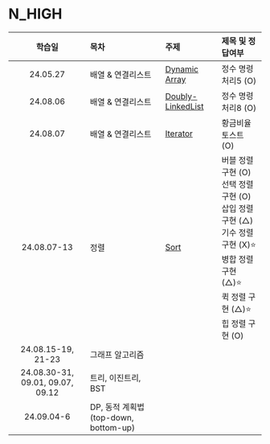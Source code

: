 # N_HIGH

|              학습일              | 목차                                 | 주제                                                           | 제목 및 정답여부                                                                                                                                                |
| :------------------------------: | :----------------------------------- | :------------------------------------------------------------- | :-------------------------------------------------------------------------------------------------------------------------------------------------------------- |
|             24.05.27             | 배열 & 연결리스트                    | [Dynamic Array](./배열,%20연결리스트/Dynamic%20Array.js)       | 정수 명령 처리5 (O)                                                                                                                                             |
|             24.08.06             | 배열 & 연결리스트                    | [Doubly-LinkedList](./배열,%20연결리스트/Doubly-LinkedList.js) | 정수 명령 처리8 (O)                                                                                                                                             |
|             24.08.07             | 배열 & 연결리스트                    | [Iterator](./배열,%20연결리스트/Iterator.js)                   | 황금비율 토스트 (O)                                                                                                                                             |
|           24.08.07-13            | 정렬                                 | [Sort](./정렬/sort.js)                                         | 버블 정렬 구현 (O)<br>선택 정렬 구현 (O)<br>삽입 정렬 구현 (△)<br>기수 정렬 구현 (X)⭐️<br>병합 정렬 구현 (△)⭐️<br>퀵 정렬 구현 (△)⭐️<br>힙 정렬 구현 (O)<br> |
|        24.08.15-19, 21-23        | 그래프 알고리즘                      |
| 24.08.30-31, 09.01, 09.07, 09.12 | 트리, 이진트리, BST                  |
|            24.09.04-6            | DP, 동적 계획법(top-down, bottom-up) |

